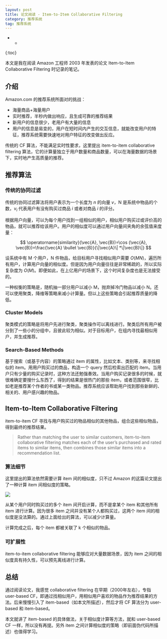 ```yaml
---
layout: post
title: 论文阅读 - Item-to-Item Collaborative Filtering
category: 推荐系统
tag: 推荐系统
---
```


- *
{:toc}

本文是我在阅读 Amazon 工程师 2003 年发表的论文 Item-to-Item Collaborative Filtering 时记录的笔记。

## 介绍

Amazon.com 的推荐系统所面对的挑战：

- 海量商品+海量用户
- 实时推荐，半秒内做出响应，且生成可靠的推荐结果
- 新用户的信息很少，老用户有大量的信息
- 用户的信息是易变的，用户在短时间内产生的交互信息，就能改变用户的特征，推荐系统需要快速地对用户特征的改变做出反应。

传统的 CF 算法，不能满足实时性要求，这里提出 item-to-item collaborative filtering 算法，它的计算量独立于用户数量和商品数量，可以在海量数据的场景下，实时地产生高质量的推荐。

## 推荐算法

### 传统的协同过滤

传统的协同过滤算法将用户表示为一个长度为 $n$ 的向量 $v$，N 是系统中物品的个数，$v_i$ 代表用户有没有购买过商品 $i$ 或者对商品 $i$ 的评分。

根据用户向量，可以为每个用户找到一组相似的用户，相似用户购买过或评价高的物品，就可以推荐给该用户。用户的相似度可以通过用户向量间夹角的余弦值来度量：

$$
\operatorname{similarity}(\vec{A}, \vec{B})=\cos (\vec{A}, \vec{B})=\frac{\vec{A} \bullet \vec{B}}{\|\vec{A}\| *\|\vec{B}\|}
$$

设系统中有 M 个用户，N 件物品，给目标用户寻找相似用户需要 $O(MN)$，遍历所有用户，计算用户向量的相似度。但是因为用户向量往往是非常稀疏的，所以实际复杂度为 $O(M)$。即便如此，在上亿用户的场景下，这个时间复杂度也是无法接受的。

一种权衡的策略是，随机抽一部分用户以减小 M，抛弃掉冷门物品以减小 N。还可以使用聚类，降维等策略来减小计算量。但以上这些策略会引起推荐质量的降低。

### Cluster Models

聚类模式的策略是将用户先进行聚类，聚类操作可以离线进行。聚类后所有用户被分到了一些小的分组中，且彼此较为相似。对于目标用户，在组内寻找最相似用户，并生成推荐。

### Search-Based Methods

基于搜索（或基于内容）的策略通过 item 的属性，比如文本、类别等，来寻找相似的 item。用用户购买过的商品，构造一个 query 然后检索出匹配的 item。当用户只有少量的购买记录时，这种方法还勉强奏效。当用户购买记录很多的时候，就很难确定要搜什么东西了，得到的结果是很热门的那些 item，或者范围很窄，比如老是推荐某个作者的书或某一类物品。推荐系统应该帮助用户找到那些新鲜的、相关的、用户感兴趣的物品。

## Item-to-Item Collaborative Filtering

item-to-item CF 寻找与用户购买过的物品相似的其他物品，组合这些相似物品，得到最终的推荐结果。

> Rather than matching the user to similar customers, item-to-item collaborative filtering matches each of the user’s purchased and rated items to similar items, then combines those similar items into a recommendation list.

### 算法细节

这里提出的算法依然需要计算 item 间的相似度，只不过 Amazon 的这篇论文提出了一种计算 item 间相似度的策略。

![](https://wangyu-name.oss-cn-hangzhou.aliyuncs.com/superbed/2019/08/31/5d6a503b451253d178065409.jpg)

从某个用户同时购买过的多个 item 间开启计算，而不是拿某个 item 和其他所有 item 进行计算。因为很多 item 之间并没有某个人都购买过，这两个 item 间的相似度是没法算的。通过上面给出的算法，可以减少计算量。 

计算完成之后，每个 item 都被关联了 k 个相似的物品。

### 可扩展性

item-to-item collaborative filtering 能够应对大量数据场景，因为 item 之间的相似度具有持久性，可以预先离线进行计算。

## 总结

通过阅读论文，我感觉 collaborative filtering 在早期（2000年左右），专指 user-based CF，即通过找相似用户，用相似用户喜欢的物品作为推荐结果的方法。后来慢慢引入了 item-based（如本文所描述），然后才将 CF 算法分为 user-based 和 item-based。

本文就讲了 item-based 的具体做法，关于相似度计算等方法，就和 user-based CF 一样，所以没有再提。另外 item 之间计算相似度的策略（即前面伪代码所描述）也值得学习。